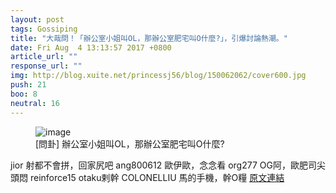 ```yaml
---
layout: post
tags: Gossiping
title: "大哉問！「辦公室小姐叫OL，那辦公室肥宅叫O什麼?」，引爆討論熱潮。"
date: Fri Aug  4 13:13:57 2017 +0800
article_url: ""
response_url: ""
img: http://blog.xuite.net/princessj56/blog/150062062/cover600.jpg
push: 21
boo: 8
neutral: 16
---
```


<figure>
<img src="http://blog.xuite.net/princessj56/blog/150062062/cover600.jpg" alt="image">
<figcaption>
[問卦] 辦公室小姐叫OL，那辦公室肥宅叫O什麼?
</figcaption>
</figure>



jior
	射都不會拼，回家尻吧
ang800612
	歐伊歐，念念看
org277
	OG阿，歐肥司尖頭悶
reinforce15
	otaku剌幹
COLONELLIU
	馬的手機，幹O糧
<a href = "https://www.ptt.cc/bbs/Gossiping/M.1501823642.A.F32.html">原文連結</a>

